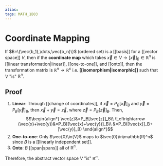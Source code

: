 ```yaml
---
alias:
tags: MATH_1B03
---
```

# Coordinate Mapping
If $B=\{\vec{b_1},\dots,\vec{b_n}\}$ (ordered set) is a [[basis]] for a [[vector space]] $V$, then if the **coordinate map** which takes $\vec{x}\in{V}\rightarrow [\vec{x}]_B\in\mathbb{R}^n$ is [[linear transformation|linear]], [[one-to-one]], and [[onto]], then the transformation matrix is $\mathbb{R}^n \rightarrow \mathbb{R}^n$ i.e. **[[isomorphism|isomorphic]]** such that $V$ "is" $\mathbb{R}^n$. 

## Proof
1. **Linear**:
Through [[change of coordinates]], if $\vec{x}=P_B[\vec{x}]_B$ and $\vec{y}=P_B[\vec{y}]_B$, then $\vec{x}+\vec{y}=\vec{z}$, where $\vec{z}=P_B[\vec{z}]_B$. Then,
$$\begin{align*}
\vec{z}&=P_B[\vec{z}]_B\\
\Leftrightarrow (\vec{x}+\vec{y})&=P_B[(\vec{x}+\vec{y})]_B\\
&=P_B([\vec{x}]_B+[\vec{y}]_B)
\end{align*}$$
2. **One-to-one**:
Only $\vec{0}\in{V}$ maps to $\vec{0}\in\mathbb{R}^n$ since $B$ is a [[linearly independent set]].
3. **Onto**:
$B$ [[span|spans]] all of $\mathbb{R}^n$. 

Therefore, the abstract vector space $V$ "is" $\mathbb{R}^n$. 